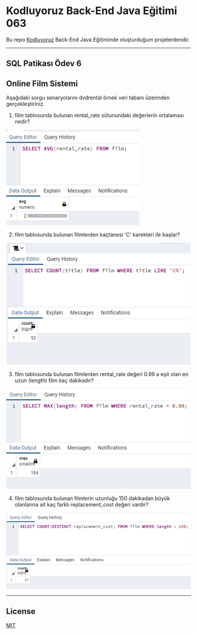 # Kodluyoruz Back-End Java Eğitimi 063

Bu repo [Kodluyoruz](https://www.kodluyoruz.org) Back-End Java Eğitiminde 
oluşturduğum projelerdendir.

---
## SQL Patikası Ödev 6

## Online Film Sistemi

Aşağıdaki sorgu senaryolarını dvdrental örnek veri tabanı üzerinden gerçekleştiriniz.

1) film tablosunda bulunan rental_rate sütunundaki değerlerin ortalaması nedir?

![](1.png)

2) film tablosunda bulunan filmlerden kaçtanesi 'C' karekteri ile başlar?

![](2.png)

3) film tablosunda bulunan filmlerden rental_rate değeri 0.99 a eşit olan en uzun (length) film kaç dakikadır?

![](3.png)

4) film tablosunda bulunan filmlerin uzunluğu 150 dakikadan büyük olanlarına ait kaç farklı replacement_cost değeri vardır?

![](4.png)

---
## License
[MIT](https://choosealicense.com/licenses/mit/)
